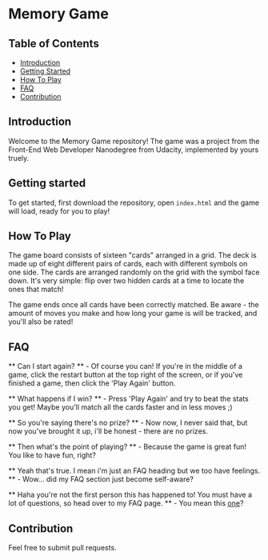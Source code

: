 # Memory Game

## Table of Contents

* [Introduction](#introduction)
* [Getting Started](#getting-started)
* [How To Play](#how-to-play)
* [FAQ](#faq)
* [Contribution](#contribution)

## Introduction

Welcome to the Memory Game repository! The game was a project from the Front-End Web Developer Nanodegree from Udacity, implemented by yours truely.

## Getting started

To get started, first download the repository, open `index.html` and the game will load, ready for you to play!

## How To Play

The game board consists of sixteen "cards" arranged in a grid. The deck is made up of eight different pairs of cards, each with different symbols on one side. The cards are arranged randomly on the grid with the symbol face down. It's very simple: flip over two hidden cards at a time to locate the ones that match!

The game ends once all cards have been correctly matched. Be aware - the amount of moves you make and how long your game is will be tracked, and you'll also be rated!

## FAQ

** Can I start again? ** -
Of course you can! If you're in the middle of a game, click the restart button at the top right of the screen, or if you've finished a game, then click the 'Play Again' button.

** What happens if I win? ** - Press 'Play Again' and try to beat the stats you get! Maybe you'll match all the cards faster and in less moves ;)

** So you're saying there's no prize? ** - Now now, I never said that, but now you've brought it up, i'll be honest - there are no prizes.

** Then what's the point of playing? ** - Because the game is great fun! You like to have fun, right?

** Yeah that's true. I mean i'm just an FAQ heading but we too have feelings. ** - Wow... did my FAQ section just become self-aware?

** Haha you're not the first person this has happened to! You must have a lot of questions, so head over to my FAQ page. ** - You mean this [one](#faq)?


## Contribution

Feel free to submit pull requests.
